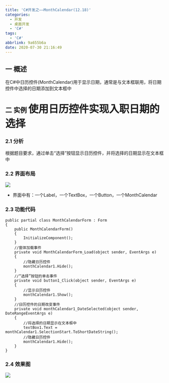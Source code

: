 ```yaml
---
title: 'C#开发之——MonthCalendar(12.18)'
categories:
  - 开发
  - 桌面开发
  - 'C#'
tags:
  - 'C#'
abbrlink: 9a655b6a
date: 2020-07-30 21:16:49
---
```

## 一 概述

在C#中日历控件(MonthCalendar)用于显示日期，通常是与文本框联用，将日期控件中选择的日期添加到文本框中

<!--more-->

## 二 实例  <font size=6> 使用日历控件实现入职日期的选择 </font>

### 2.1 分析

 根据题目要求，通过单击“选择”按钮显示日历控件，并将选择的日期显示在文本框中 

### 2.2 界面布局

![][1]
* 界面中有：一个Label，一个TextBox，一个Button，一个MonthCalendar
### 2.3 功能代码

```
public partial class MonthCalendarForm : Form
{
    public MonthCalendarForm()
    {
        InitializeComponent();
    }
    //窗体加载事件
    private void MonthCalendarForm_Load(object sender, EventArgs e)
    {
        //隐藏日历控件
        monthCalendar1.Hide();
    }
    //“选择”按钮的单击事件
    private void button1_Click(object sender, EventArgs e)
    {
        //显示日历控件
        monthCalendar1.Show();
    }
    //日历控件的日期改变事件
    private void monthCalendar1_DateSelected(object sender, DateRangeEventArgs e)
    {
        //将选择的日期显示在文本框中
        textBox1.Text = monthCalendar1.SelectionStart.ToShortDateString();
        //隐藏日历控件
        monthCalendar1.Hide();
    }
}
```

### 2.4 效果图
![][2]



[1]:https://cdn.jsdelivr.net/gh/PGzxc/CDN@master/blog-image/csharp-winform-monthcalendar-layout.png
[2]:https://cdn.jsdelivr.net/gh/PGzxc/CDN@master/blog-image/csharp-winform-monthcalendar-view.gif